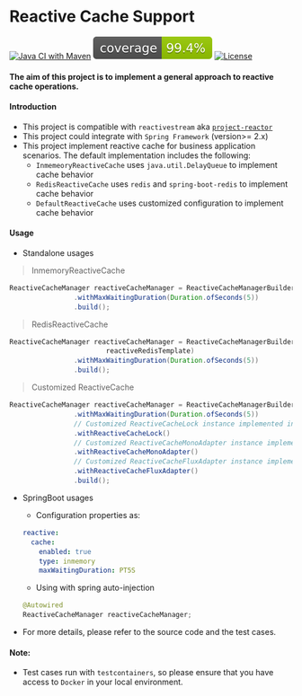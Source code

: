 # Reactive Cache Support

[![Java CI with Maven](https://github.com/chenggangpro/reactive-cache-support/actions/workflows/maven-ci.yml/badge.svg?branch=master)](https://github.com/chenggangpro/reactive-cache-support/actions/workflows/maven-ci.yml)
[![Coverage](.github/badges/jacoco.svg)](https://github.com/chenggangpro/reactive-cache-support/actions/workflows/maven-ci.yml)
[![License](https://img.shields.io/badge/License-Apache%202.0-blue.svg)](https://opensource.org/licenses/Apache-2.0)

#### The aim of this project is to implement a general approach to reactive cache operations.

#### Introduction

* This project is compatible with `reactivestream` aka [`project-reactor`](https://projectreactor.io/)
* This project could integrate with `Spring Framework` (version>= 2.x)
* This project implement reactive cache for business application scenarios. The default implementation includes the following:
  * `InmemeoryReactiveCache` uses `java.util.DelayQueue` to implement cache behavior 
  * `RedisReactiveCache` uses `redis` and `spring-boot-redis` to implement cache behavior
  * `DefaultReactiveCache` uses customized configuration to implement cache behavior

#### Usage

* Standalone usages

> InmemoryReactiveCache

```java
ReactiveCacheManager reactiveCacheManager = ReactiveCacheManagerBuilder.newInmemoryReactiveManagerBuilder()
                .withMaxWaitingDuration(Duration.ofSeconds(5))
                .build();
```

> RedisReactiveCache

```java
ReactiveCacheManager reactiveCacheManager = ReactiveCacheManagerBuilder.newRedisReactiveManagerBuilder(
                        reactiveRedisTemplate)
                .withMaxWaitingDuration(Duration.ofSeconds(5))
                .build();
```

> Customized ReactiveCache

```java
ReactiveCacheManager reactiveCacheManager = ReactiveCacheManagerBuilder.newCustomReactiveManagerBuilder()
                .withMaxWaitingDuration(Duration.ofSeconds(5))
                // Customized ReactiveCacheLock instance implemented interface ReactiveCacheLock
                .withReactiveCacheLock()
                // Customized ReactiveCacheMonoAdapter instance implemented interface ReactiveCacheMonoAdapter
                .withReactiveCacheMonoAdapter()
                // Customized ReactiveCacheFluxAdapter instance implemented interface ReactiveCacheFluxAdapter
                .withReactiveCacheFluxAdapter()
                .build();
```

* SpringBoot usages

  * Configuration properties as: 
  
  ```yaml
  reactive:
    cache:
      enabled: true
      type: inmemory
      maxWaitingDuration: PT5S
  ```
  
  * Using with spring auto-injection
  
  ```java
  @Autowired
  ReactiveCacheManager reactiveCacheManager;
  ```
  
* For more details, please refer to the source code and the test cases.

#### Note:

* Test cases run with `testcontainers`, so please ensure that you have access to `Docker` in your local environment.







